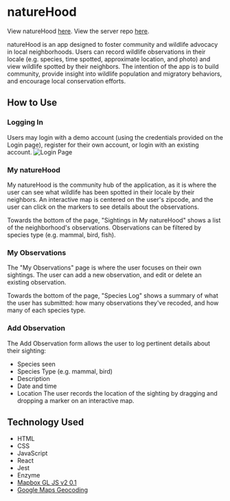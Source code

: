 # natureHood

View natureHood [here](https://naturehood-app.vercel.app/).
View the server repo [here](https://github.com/sallygaller/naturehood-api).

natureHood is an app designed to foster community and wildlife advocacy in local neighborhoods. Users can record wildlife observations in their locale (e.g. species, time spotted, approximate location, and photo) and view wildlife spotted by their neighbors. The intention of the app is to build community, provide insight into wildlife population and migratory behaviors, and encourage local conservation efforts.

## How to Use
### Logging In
Users may login with a demo account (using the credentials provided on the Login page), register for their own account, or login with an existing account. 
![Login Page](/Utils/images/1-LoginPage.png)

### My natureHood
My natureHood is the community hub of the application, as it is where the user can see what wildlife has been spotted in their locale by their neighbors. An interactive map is centered on the user's zipcode, and the user can click on the markers to see details about the observations. 

Towards the bottom of the page, "Sightings in My natureHood" shows a list of the neighborhood's observations. Observations can be filtered by species type (e.g. mammal, bird, fish).

### My Observations
The "My Observations" page is where the user focuses on their own sightings. The user can add a new observation, and edit or delete an existing observation. 

Towards the bottom of the page, "Species Log" shows a summary of what the user has submitted: how many observations they've recoded, and how many of each species type. 

### Add Observation
The Add Observation form allows the user to log pertinent details about their sighting:
- Species seen
- Species Type (e.g. mammal, bird)
- Description
- Date and time 
- Location 
The user records the location of the sighting by dragging and dropping a marker on an interactive map.

## Technology Used
- HTML
- CSS
- JavaScript
- React
- Jest
- Enzyme
- [Mapbox GL JS v2 0.1](https://docs.mapbox.com/mapbox-gl-js/api/)
- [Google Maps Geocoding](https://developers.google.com/maps/documentation/javascript/examples/geocoding-simple)
